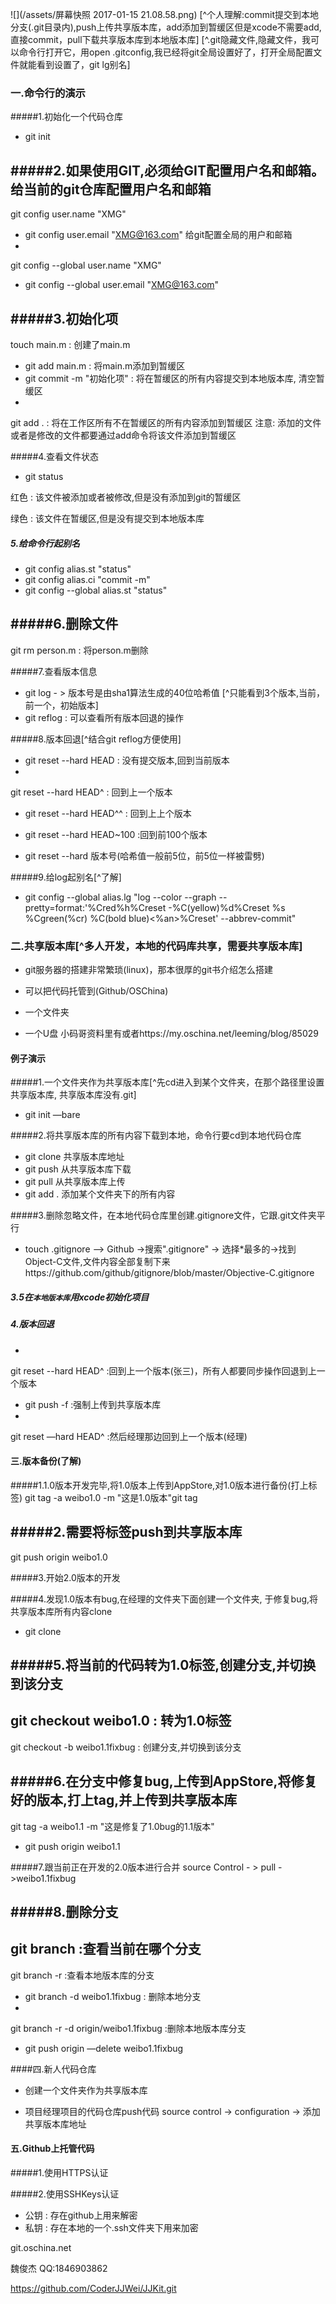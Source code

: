 ![](/assets/屏幕快照 2017-01-15 21.08.58.png)
[^个人理解:commit提交到本地分支(.git目录内),push上传共享版本库，add添加到暂缓区但是xcode不需要add,直接commit，pull下载共享版本库到本地版本库]
[^.git隐藏文件,隐藏文件，我可以命令行打开它，用open .gitconfig,我已经将git全局设置好了，打开全局配置文件就能看到设置了，git lg别名]
### 一.命令行的演示 
#####1.初始化一个代码仓库 
 - git init
 
#####2.如果使用GIT,必须给GIT配置用户名和邮箱。给当前的git仓库配置用户名和邮箱
- git config user.name "XMG"
- git config user.email "XMG@163.com"
给git配置全局的用户和邮箱
- git config --global user.name "XMG"
- git config --global user.email "XMG@163.com"

#####3.初始化项
 - touch main.m : 创建了main.m
 - git add main.m : 将main.m添加到暂缓区
 - git commit -m "初始化项" : 将在暂缓区的所有内容提交到本地版本库, 清空暂缓区
 - git add . : 将在工作区所有不在暂缓区的所有内容添加到暂缓区注意: 添加的文件或者是修改的文件都要通过add命令将该文件添加到暂缓区
 
#####4.查看文件状态
- git status

 红色 : 该文件被添加或者被修改,但是没有添加到git的暂缓区

 绿色 : 该文件在暂缓区,但是没有提交到本地版本库


##### 5.给命令行起别名
- git config alias.st "status"
- git config alias.ci "commit -m"
- git config --global alias.st "status"
 
#####6.删除文件
- git rm person.m : 将person.m删除

#####7.查看版本信息
- git log - > 版本号是由sha1算法生成的40位哈希值 [^只能看到3个版本,当前，前一个，初始版本]
- git reflog : 可以查看所有版本回退的操作

#####8.版本回退[^结合git reflog方便使用]
- git reset --hard HEAD : 没有提交版本,回到当前版本
- git reset --hard HEAD^ : 回到上一个版本 
- git reset --hard HEAD^^ : 回到上上个版本                   
- git reset --hard HEAD~100 :回到前100个版本
- git reset --hard 版本号(哈希值一般前5位，前5位一样被雷劈)


#####9.给log起别名[^了解]
- git config --global alias.lg "log --color --graph --pretty=format:'%Cred%h%Creset -%C(yellow)%d%Creset %s %Cgreen(%cr) %C(bold blue)<%an>%Creset' --abbrev-commit"

### 二.共享版本库[^多人开发，本地的代码库共享，需要共享版本库] 
- git服务器的搭建非常繁琐(linux)，那本很厚的git书介绍怎么搭建
- 可以把代码托管到(Github/OSChina)  
- 一个文件夹 
- 一个U盘 小码哥资料里有或者https://my.oschina.net/leeming/blog/85029

#### 例子演示
#####1.一个文件夹作为共享版本库[^先cd进入到某个文件夹，在那个路径里设置共享版本库, 共享版本库没有.git]
- git init —bare

#####2.将共享版本库的所有内容下载到本地，命令行要cd到本地代码仓库
- git clone 共享版本库地址
- git push 从共享版本库下载
- git pull 从共享版本库上传
- git add . 添加某个文件夹下的所有内容
#####3.删除忽略文件，在本地代码仓库里创建.gitignore文件，它跟.git文件夹平行
- touch .gitignore —> Github ->搜索".gitignore" -> 选择*最多的->找到 Object-C文件,文件内容全部复制下来https://github.com/github/gitignore/blob/master/Objective-C.gitignore

##### 3.5在`本地版本库`用xcode初始化项目

##### 4.版本回退
- git reset --hard HEAD^ :回到上一个版本(张三)，所有人都要同步操作回退到上一个版本
- git push -f :强制上传到共享版本库
- git reset —hard HEAD^ :然后经理那边回到上一个版本(经理)


#### 三.版本备份(了解)

#####1.1.0版本开发完毕,将1.0版本上传到AppStore,对1.0版本进行备份(打上标签)git tag -a weibo1.0 -m "这是1.0版本"git tag

#####2.需要将标签push到共享版本库
 - git push origin weibo1.0
 
#####3.开始2.0版本的开发

#####4.发现1.0版本有bug,在经理的文件夹下面创建一个文件夹, 于修复bug,将共享版本库所有内容clone
 - git clone
 
#####5.将当前的代码转为1.0标签,创建分支,并切换到该分支
 - git checkout weibo1.0 : 转为1.0标签
 - git checkout -b weibo1.1fixbug : 创建分支,并切换到该分支
                   
#####6.在分支中修复bug,上传到AppStore,将修复好的版本,打上tag,并上传到共享版本库
- git tag -a weibo1.1 -m "这是修复了1.0bug的1.1版本"
- git push origin weibo1.1

#####7.跟当前正在开发的2.0版本进行合并
 source Control - > pull ->weibo1.1fixbug
 
#####8.删除分支
- git branch :查看当前在哪个分支
- git branch -r :查看本地版本库的分支
- git branch -d weibo1.1fixbug : 删除本地分支
- git branch -r -d origin/weibo1.1fixbug :删除本地版本库分支 
- git push origin —delete weibo1.1fixbug

####四.新人代码仓库
- 创建一个文件夹作为共享版本库 
- 项目经理项目的代码仓库push代码 source control -> configuration -> 添加共享版本库地址

####  五.Github上托管代码
#####1.使用HTTPS认证

#####2.使用SSHKeys认证
- 公钥 : 存在github上用来解密
- 私钥 : 存在本地的一个.ssh文件夹下用来加密
git.oschina.net

魏俊杰QQ:1846903862 

https://github.com/CoderJJWei/JJKit.git   
      